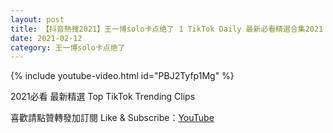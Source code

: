 ```yaml
---
layout: post
title: 【抖音熱搜2021】王一博solo卡点绝了 1 TikTok Daily 最新必看精選合集2021 02 12
date: 2021-02-12
category: 王一博solo卡点绝了
---
```


{% include youtube-video.html id="PBJ2Tyfp1Mg" %}

2021必看 最新精選 Top TikTok Trending Clips

喜歡請點贊轉發加訂閱 Like & Subscribe：[YouTube](https://www.youtube.com/channel/UCAoR7VcanIPd04uEq_GIylA/videos)

